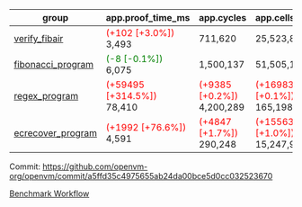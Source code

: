 | group | app.proof_time_ms | app.cycles | app.cells_used | leaf.proof_time_ms | leaf.cycles | leaf.cells_used |
| -- | -- | -- | -- | -- | -- | -- |
| [verify_fibair](https://github.com/openvm-org/openvm/blob/benchmark-results/benchmarks-pr/1238/verify_fibair-a5ffd35c4975655ab24da00bce5d0cc032523670.md) |<span style='color: red'>(+102 [+3.0%])</span> 3,493 |  711,620 |  25,523,829 |- | - | - |
| [fibonacci_program](https://github.com/openvm-org/openvm/blob/benchmark-results/benchmarks-pr/1238/fibonacci-a5ffd35c4975655ab24da00bce5d0cc032523670.md) |<span style='color: green'>(-8 [-0.1%])</span> 6,075 |  1,500,137 |  51,505,102 |- | - | - |
| [regex_program](https://github.com/openvm-org/openvm/blob/benchmark-results/benchmarks-pr/1238/regex-a5ffd35c4975655ab24da00bce5d0cc032523670.md) |<span style='color: red'>(+59495 [+314.5%])</span> 78,410 | <span style='color: red'>(+9385 [+0.2%])</span> 4,200,289 | <span style='color: red'>(+169837 [+0.1%])</span> 165,198,010 |<span style='color: red'>(+22257 [+73.3%])</span> 52,607 | <span style='color: red'>(+614064 [+10.3%])</span> 6,548,577 | <span style='color: red'>(+4121759 [+1.7%])</span> 248,279,270 |
| [ecrecover_program](https://github.com/openvm-org/openvm/blob/benchmark-results/benchmarks-pr/1238/ecrecover-a5ffd35c4975655ab24da00bce5d0cc032523670.md) |<span style='color: red'>(+1992 [+76.6%])</span> 4,591 | <span style='color: red'>(+4847 [+1.7%])</span> 290,248 | <span style='color: red'>(+155632 [+1.0%])</span> 15,247,929 |<span style='color: red'>(+35500 [+86.0%])</span> 76,757 | <span style='color: red'>(+1209343 [+14.0%])</span> 9,862,794 | <span style='color: red'>(+11929251 [+3.3%])</span> 377,824,808 |


Commit: https://github.com/openvm-org/openvm/commit/a5ffd35c4975655ab24da00bce5d0cc032523670

[Benchmark Workflow](https://github.com/openvm-org/openvm/actions/runs/12849956210)

